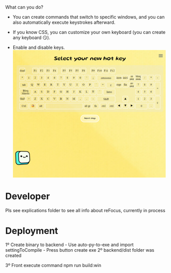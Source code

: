 #

What can you do?

- You can create commands that switch to specific windows, and you can also automatically execute keystrokes afterward.

- If you know CSS, you can customize your own keyboard (you can create any keyboard 😏).

- Enable and disable keys.
  ![alt text](appImage.png)

# Developer

Pls see explications folder to see all info about reFocus, currently in process

# Deployment

1º Create binary to backend - Use auto-py-to-exe and import settingToCompile - Press button create exe
2º backend/dist folder was created

3º Front execute command
npm run build:win
